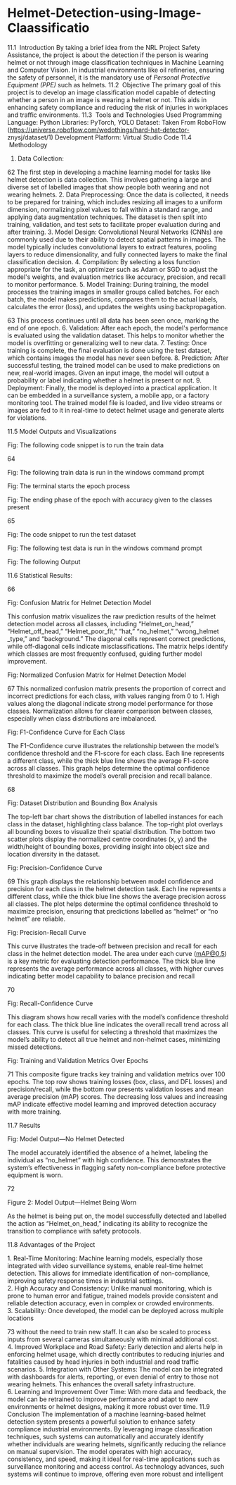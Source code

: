 # Helmet-Detection-using-Image-Claassificatio
11.1  Introduction
By taking a brief idea from the NRL Project Safety Assistance, the project is
about the detection if the person is wearing helmet or not through image
classification techniques in Machine Learning and Computer Vision. In
industrial environments like oil refineries, ensuring the safety of personnel, it
is the mandatory use of *Personal Protective Equipment (PPE)* such as
helmets.
11.2  Objective
The primary goal of this project is to develop an image classification model
capable of detecting whether a person in an image is wearing a helmet or
not. This aids in enhancing safety compliance and reducing the risk of
injuries in workplaces and traffic environments.
11.3  Tools and Technologies Used
Programming Language: Python
Libraries: PyTorch, YOLO
Dataset: Taken From RoboFlow (https://universe.roboflow.com/wedothings/hard-hat-detector-
znysj/dataset/1)
Development Platform: Virtual Studio Code
11.4  Methodology

1. Data Collection:

62
The first step in developing a machine learning model for tasks
like helmet detection is data collection. This involves gathering
a large and diverse set of labelled images that show people both
wearing and not wearing helmets.
2. Data Preprocessing:
Once the data is collected, it needs to be prepared for training,
which includes resizing all images to a uniform dimension,
normalizing pixel values to fall within a standard range, and
applying data augmentation techniques. The dataset is then split
into training, validation, and test sets to facilitate proper
evaluation during and after training.
3. Model Design:
Convolutional Neural Networks (CNNs) are commonly used
due to their ability to detect spatial patterns in images. The
model typically includes convolutional layers to extract
features, pooling layers to reduce dimensionality, and fully
connected layers to make the final classification decision.
4. Compilation:
By selecting a loss function appropriate for the task, an
optimizer such as Adam or SGD to adjust the model&#39;s weights,
and evaluation metrics like accuracy, precision, and recall to
monitor performance.
5. Model Training:
During training, the model processes the training images in
smaller groups called batches. For each batch, the model makes
predictions, compares them to the actual labels, calculates the
error (loss), and updates the weights using backpropagation.

63
This process continues until all data has been seen once,
marking the end of one epoch.
6. Validation:
After each epoch, the model&#39;s performance is evaluated using
the validation dataset. This helps to monitor whether the model
is overfitting or generalizing well to new data.
7. Testing:
Once training is complete, the final evaluation is done using the
test dataset, which contains images the model has never seen
before.
8. Prediction:
After successful testing, the trained model can be used to make
predictions on new, real-world images. Given an input image,
the model will output a probability or label indicating whether a
helmet is present or not.
9. Deployment:
Finally, the model is deployed into a practical application. It can
be embedded in a surveillance system, a mobile app, or a
factory monitoring tool. The trained model file is loaded, and
live video streams or images are fed to it in real-time to detect
helmet usage and generate alerts for violations.

11.5 Model Outputs and Visualizations

Fig: The following code snippet is to run the train data

64

Fig: The following train data is run in the windows command prompt

Fig: The terminal starts the epoch process

Fig: The ending phase of the epoch with accuracy given to the classes present

65

Fig: The code snippet to run the test dataset

Fig: The following test data is run in the windows command prompt

Fig: The following Output

11.6 Statistical Results:

66

Fig: Confusion Matrix for Helmet Detection Model

This confusion matrix visualizes the raw prediction results of the helmet
detection model across all classes, including “Helmet_on_head,”
“Helmet_off_head,” “Helmet_poor_fit,” “hat,” “no_helmet,” “wrong_helmet
_type,” and “background.” The diagonal cells represent correct predictions,
while off-diagonal cells indicate misclassifications. The matrix helps identify
which classes are most frequently confused, guiding further model
improvement.

Fig: Normalized Confusion Matrix for Helmet Detection Model

67
This normalized confusion matrix presents the proportion of correct and
incorrect predictions for each class, with values ranging from 0 to 1. High
values along the diagonal indicate strong model performance for those
classes. Normalization allows for clearer comparison between classes,
especially when class distributions are imbalanced.

Fig: F1-Confidence Curve for Each Class

The F1-Confidence curve illustrates the relationship between the model’s
confidence threshold and the F1-score for each class. Each line represents a
different class, while the thick blue line shows the average F1-score across
all classes. This graph helps determine the optimal confidence threshold to
maximize the model’s overall precision and recall balance.

68

Fig: Dataset Distribution and Bounding Box Analysis

The top-left bar chart shows the distribution of labelled instances for each
class in the dataset, highlighting class balance. The top-right plot overlays all
bounding boxes to visualize their spatial distribution. The bottom two scatter
plots display the normalized centre coordinates (x, y) and the width/height of
bounding boxes, providing insight into object size and location diversity in
the dataset.

Fig: Precision-Confidence Curve

69
This graph displays the relationship between model confidence and precision
for each class in the helmet detection task. Each line represents a different
class, while the thick blue line shows the average precision across all classes.
The plot helps determine the optimal confidence threshold to maximize
precision, ensuring that predictions labelled as “helmet” or “no helmet” are
reliable.

Fig: Precision-Recall Curve

This curve illustrates the trade-off between precision and recall for each
class in the helmet detection model. The area under each curve (mAP@0.5)
is a key metric for evaluating detection performance. The thick blue line
represents the average performance across all classes, with higher curves
indicating better model capability to balance precision and recall

70

Fig: Recall-Confidence Curve

This diagram shows how recall varies with the model’s confidence threshold
for each class. The thick blue line indicates the overall recall trend across all
classes. This curve is useful for selecting a threshold that maximizes the
model’s ability to detect all true helmet and non-helmet cases, minimizing
missed detections.

Fig: Training and Validation Metrics Over Epochs

71
This composite figure tracks key training and validation metrics over 100
epochs. The top row shows training losses (box, class, and DFL losses) and
precision/recall, while the bottom row presents validation losses and mean
average precision (mAP) scores. The decreasing loss values and increasing
mAP indicate effective model learning and improved detection accuracy
with more training.

11.7 Results

Fig: Model Output—No Helmet Detected

The model accurately identified the absence of a helmet, labeling the
individual as “no_helmet” with high confidence. This demonstrates the
system’s effectiveness in flagging safety non-compliance before protective
equipment is worn.

72

Figure 2: Model Output—Helmet Being Worn

As the helmet is being put on, the model successfully detected and labelled
the action as “Helmet_on_head,” indicating its ability to recognize the
transition to compliance with safety protocols.

11.8 Advantages of the Project

1. Real-Time Monitoring:
Machine learning models, especially those integrated with video surveillance
systems, enable real-time helmet detection. This allows for immediate
identification of non-compliance, improving safety response times in
industrial settings.
2. High Accuracy and Consistency:
Unlike manual monitoring, which is prone to human error and fatigue,
trained models provide consistent and reliable detection accuracy, even in
complex or crowded environments.
3. Scalability:
Once developed, the model can be deployed across multiple locations

73
without the need to train new staff. It can also be scaled to process inputs
from several cameras simultaneously with minimal additional cost.
4. Improved Workplace and Road Safety:
Early detection and alerts help in enforcing helmet usage, which directly
contributes to reducing injuries and fatalities caused by head injuries in both
industrial and road traffic scenarios.
5. Integration with Other Systems:
The model can be integrated with dashboards for alerts, reporting, or even
denial of entry to those not wearing helmets. This enhances the overall safety
infrastructure.
6. Learning and Improvement Over Time:
With more data and feedback, the model can be retrained to improve
performance and adapt to new environments or helmet designs, making it
more robust over time.
11.9 Conclusion
The implementation of a machine learning-based helmet detection system
presents a powerful solution to enhance safety compliance industrial
environments. By leveraging image classification techniques, such systems
can automatically and accurately identify whether individuals are wearing
helmets, significantly reducing the reliance on manual supervision. The
model operates with high accuracy, consistency, and speed, making it ideal
for real-time applications such as surveillance monitoring and access control.
As technology advances, such systems will continue to improve, offering
even more robust and intelligent
